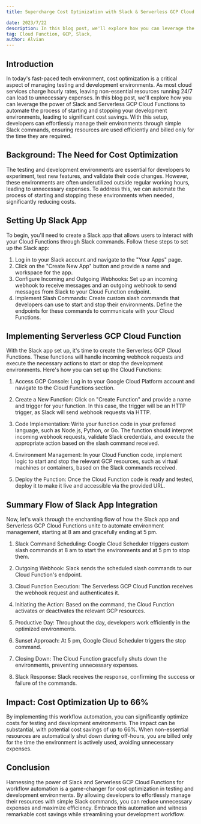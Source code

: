 ```yaml
---
title: Supercharge Cost Optimization with Slack & Serverless GCP Cloud Functions!

date: 2023/7/22
description: In this blog post, we'll explore how you can leverage the power of Slack and Serverless GCP Cloud Functions to automate the process of starting and stopping your development environments, leading to significant cost savings.
tag: Cloud Function, GCP, Slack, 
author: Alvian
---
```


## Introduction

In today's fast-paced tech environment, cost optimization is a critical aspect of managing testing and development environments. As most cloud services charge hourly rates, leaving non-essential resources running 24/7 can lead to unnecessary expenses. In this blog post, we'll explore how you can leverage the power of Slack and Serverless GCP Cloud Functions to automate the process of starting and stopping your development environments, leading to significant cost savings. With this setup, developers can effortlessly manage their environments through simple Slack commands, ensuring resources are used efficiently and billed only for the time they are required.

## Background: The Need for Cost Optimization

The testing and development environments are essential for developers to experiment, test new features, and validate their code changes. However, these environments are often underutilized outside regular working hours, leading to unnecessary expenses. To address this, we can automate the process of starting and stopping these environments when needed, significantly reducing costs.

## Setting Up Slack App

To begin, you'll need to create a Slack app that allows users to interact with your Cloud Functions through Slack commands. Follow these steps to set up the Slack app:

1.  Log in to your Slack account and navigate to the "Your Apps" page.
2.  Click on the "Create New App" button and provide a name and workspace for the app.
3.  Configure Incoming and Outgoing Webhooks: Set up an incoming webhook to receive messages and an outgoing webhook to send messages from Slack to your Cloud Function endpoint.
4.  Implement Slash Commands: Create custom slash commands that developers can use to start and stop their environments. Define the endpoints for these commands to communicate with your Cloud Functions.

## Implementing Serverless GCP Cloud Function

With the Slack app set up, it's time to create the Serverless GCP Cloud Functions. These functions will handle incoming webhook requests and execute the necessary actions to start or stop the development environments. Here's how you can set up the Cloud Functions:

1.  Access GCP Console: Log in to your Google Cloud Platform account and navigate to the Cloud Functions section.
    
2.  Create a New Function: Click on "Create Function" and provide a name and trigger for your function. In this case, the trigger will be an HTTP trigger, as Slack will send webhook requests via HTTP.
    
3.  Code Implementation: Write your function code in your preferred language, such as Node.js, Python, or Go. The function should interpret incoming webhook requests, validate Slack credentials, and execute the appropriate action based on the slash command received.
    
4.  Environment Management: In your Cloud Function code, implement logic to start and stop the relevant GCP resources, such as virtual machines or containers, based on the Slack commands received.
    
5.  Deploy the Function: Once the Cloud Function code is ready and tested, deploy it to make it live and accessible via the provided URL.
    

## Summary Flow of Slack App Integration

Now, let's walk through the enchanting flow of how the Slack app and Serverless GCP Cloud Functions unite to automate environment management, starting at 8 am and gracefully ending at 5 pm.

1.  Slack Command Scheduling: Google Cloud Scheduler triggers custom slash commands at 8 am to start the environments and at 5 pm to stop them.
    
2.  Outgoing Webhook: Slack sends the scheduled slash commands to our Cloud Function's endpoint.
    
3.  Cloud Function Execution: The Serverless GCP Cloud Function receives the webhook request and authenticates it.
    
4.  Initiating the Action: Based on the command, the Cloud Function activates or deactivates the relevant GCP resources.
    
5.  Productive Day: Throughout the day, developers work efficiently in the optimized environments.
    
6.  Sunset Approach: At 5 pm, Google Cloud Scheduler triggers the stop command.
    
7.  Closing Down: The Cloud Function gracefully shuts down the environments, preventing unnecessary expenses.
    
8.  Slack Response: Slack receives the response, confirming the success or failure of the commands.

## Impact: Cost Optimization Up to 66%

By implementing this workflow automation, you can significantly optimize costs for testing and development environments. The impact can be substantial, with potential cost savings of up to 66%. When non-essential resources are automatically shut down during off-hours, you are billed only for the time the environment is actively used, avoiding unnecessary expenses.

## Conclusion

Harnessing the power of Slack and Serverless GCP Cloud Functions for workflow automation is a game-changer for cost optimization in testing and development environments. By allowing developers to effortlessly manage their resources with simple Slack commands, you can reduce unnecessary expenses and maximize efficiency. Embrace this automation and witness remarkable cost savings while streamlining your development workflow.
